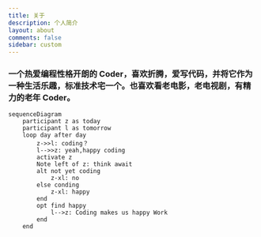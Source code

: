 ```yaml
---
title: 关于
description: 个人简介
layout: about
comments: false
sidebar: custom
---
```


### 一个热爱编程性格开朗的 Coder，喜欢折腾，爱写代码，并将它作为一种生活乐趣，标准技术宅一个。也喜欢看老电影，老电视剧，有精力的老年 Coder。

```mermaid
sequenceDiagram
    participant z as today
    participant l as tomorrow
    loop day after day
        z->>l: coding？
        l-->>z: yeah,happy coding
        activate z
        Note left of z: think await
        alt not yet coding
            z-xl: no
        else conding
            z-xl: happy
        end
        opt find happy
            l-->z: Coding makes us happy Work
        end
    end
```

